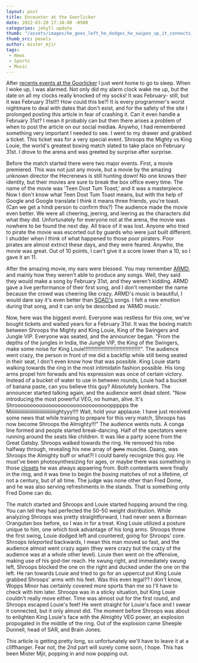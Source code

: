 ```yaml
---
layout: post
title: Encounter at the Goorlicker
date: 2022-03-20 17:18:00 -0500
categories: jekyll update
thumb: "/assets/images/he_goes_left_he_dodges_he_swipes_up_it_connects_and_thats_touchdown_what_a_game.jpg"
thumb_src: pexels
author: mister_mjir
tags:
 - News
 - Sports
 - Music
---
```


After [recents events at the Goorlicker](https://hecrenews.github.io/jekyll/update/2022/02/28/encounter-at-the-goorlicker.html) I just went home to go to
sleep. When I woke up, I was alarmed. Not only did my alarm clock wake me up, but the date on all my clocks really knocked of my socks! It was February- still,
but it was February 31st!!! How could this be?! It is every programmer's worst nightmare to deal with dates that don't exist, and for the safety of the site
I prolonged posting this article in fear of crashing it. Can it even handle a February 31st? I mean it probably can but then there arises a problem of when
to post the article on our social media~~s~~. Anywho, I had remembered something very important I needed to see. I went to my drawer and grabbed a ticket.
This ticket was for a very special event. Shroops the Mighty vs King Louie, the world's greatest boxing match slated to take place on February 31st. I
drove to the arena and was greeted by surprise after surprise.

Before the match started there were two major events. First, a movie premiered. This was not just any movie, but a movie by the amazing unknown director the
Hecrenews is still hunting down! No one knows their identity, but their movies are sure to break the box office every time. The name of the movie was
'Teen Dost Tum Toast,' and it was a masterpiece. Now I don't know what Teen Dost Tum Toast means, but with the help of Google and Google translate I think
it means three friends, you're toast. (Can we get a hindi person to confirm this?) The audience made the movie even better. We were all cheering, jeering,
and leering as the characters did what they did. Unfortunately for everyone not at the arena, the movie was nowhere to be found the next day. All trace of it
was lost. Anyone who tried to pirate the movie was escorted out by guards who were just built different. I shudder when I think of what happened to those poor
piraters. Poor pirates are almost extinct these days, and they were feared. Anywho, the movie was great. Out of 10 points, I can't give it a score lower than
a 10, so I gave it an 11.

After the amazing movie, my ears were blessed. You may remember
[ARMD](https://hecrenews.github.io/jekyll/update/2020/06/03/music-group-recieves-backlash-on-song-delay.html), and mainly how they weren't able to produce
any songs. Well, they said they would make a song by February 31st, and they weren't kidding. ARMD gave a live performance of their first song, and I don't
remember the name because the crowd was cheering like crazy. ARMD's music is beautiful, I would dare say it's even better than
[SOAD's](https://hecrenews.github.io/jekyll/update/2021/12/23/such-beef-good-grief-armd-vs-system-of-a-don.html) songs. I felt a new emotion during that song,
and it can only be described as 'ARMD music.' 

Now, here was the biggest event. Everyone was restless for this one, we've bought tickets and waited years for a February 31st. It was the boxing match
between Shroops the Mighty and King Louie, King of the Swingers and Jungle VIP. Everyone was seated, and the announcer began. "From the depths of the
jungles in India, the Jungle VIP, the King of the Swingers, make some noise for King Louie!!!!!!!!!!!!!!!!!!!!!!!!!!!!!!!!!!!!!!". The audience went crazy,
the person in front of me did a backflip while still being seated in their seat, I don't even know how that was possible. King Louie starts walking towards
the ring in the most intimidatin fashion possible. His long arms propel him forwads and his expression was once of certain victory. Instead of a bucket
of water to use in between rounds, Louie had a bucket of banana paste, can you believe this guy? Absolutely bonkers. The announcer started talking again,
and the audience went dead silent. "Now introducing the most powerful VEG, no human, alive. It's Shroooooooooooooooooooooooooooooooppppps the
Miiiiiiiiiiiiiiiiiiiiiiiiiiiiiiiiiiiightyyy!!!! Wait, hold your applause. I have just received some news that while training to prepare for this very
match, Shroops has now become Shroops the Almighty!!!" The audience wents nuts. A conga line formed and people started break-dancing. Half of the spectators
were running around the seats like children. It was like a party scene from the Great Gatsby. Shroops walked towards the ring. He removed his robe halfway
through, revealing his new array of ~~guns~~ muscles. Daang, was Shroops the Almighty buff or what?! I could barely recognize this guy. He must've been
photosynthesizing for ages, or maybe there was something in those
[closets](https://hecrenews.github.io/jekyll/update/2022/02/13/drink-company-turns-digital.html) he was always appaering from. Both contestants were finally
in the ring, and it was time to begin the boxing matches of not a lifetime, of not a century, but of all time. The judge was none other than Fred Dome,
and he was also serving refreshments in the stands. That is something only Fred Dome can do.

The match started and Shroops and Louie started hopping around the ring. You can tell they had perfected the 50-50 weight distribution. While analyzing
Shroops was pretty straightforward, I had never seen a Bornean Orangutan box before, so I was in for a treat. King Louie utilized a posture unique to him,
one which took advantage of his long arms. Shroops threw the first swing, Louie dodged left and countered, going for Shroops' core. Shroops *teleported*
backwards, I mean this man moved so fast, and the audience almost went crazy again (they were crazy but the crazy of the audience was at a whole other
level). Louie then went on the offensive, making use of his god-tier reach. He swung right, and immediately swung left, Shroops blocked the one on the
right and ducked under the one on the left. He ran towards Louie and tried to go for an uppercut put King Louie grabbed Shroops' arms with his feet.
Was this even legal?? I don't know, Wopps Minor has certainly covered more sports than me so I'll have to check with him later. Shroops was in a sticky
situation, but King Louie couldn't really move either. Time was almost out for the first round, and Shroops escaped Louie's feet! He went straight for
Louie's face and I swear it connected, but it only almost did. The moment before Shroops was about to enlighten King Louie's face with the Almighty VEG
power, an explosion propogated in the middle of the ring. Out of the explosion came Sheeple Dunnell, head of SAR, and Brain Jones.

This article is getting pretty long, so unfortunately we'll have to leave it at a cliffhanger. Fear not, the 2nd part will surely come soon, I hope. This
has been Mister Mjir, popping in and now popping out.
